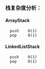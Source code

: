 ### 栈复杂度分析：
#### ArrayStack
``` 
  push    O(1)
  pop     O(1)
``` 

#### LinkedListStack
``` 
  push    O(1)
  pop     O(1)
``` 
